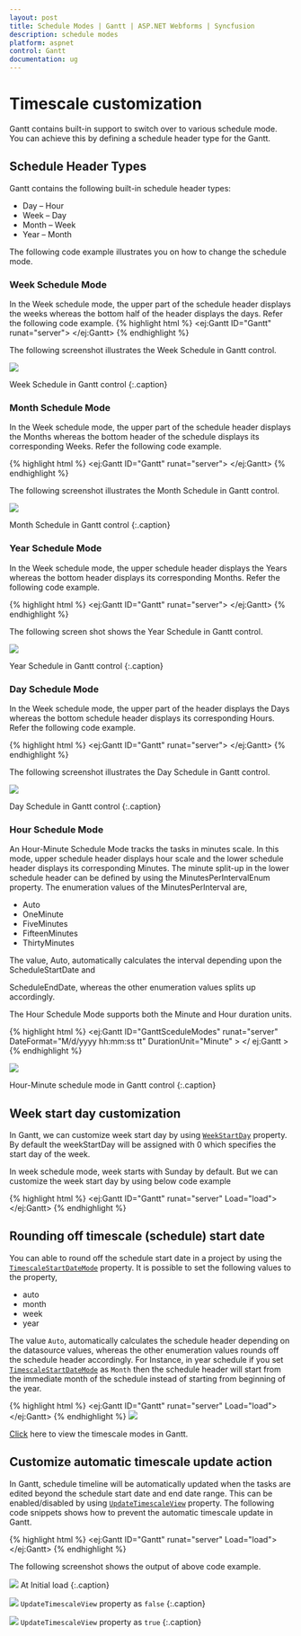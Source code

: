 ```yaml
---
layout: post
title: Schedule Modes | Gantt | ASP.NET Webforms | Syncfusion
description: schedule modes
platform: aspnet
control: Gantt
documentation: ug
---
```


# Timescale customization

Gantt contains built-in support to switch over to various schedule mode. You can achieve this by defining a schedule header type for the Gantt.

## Schedule Header Types

Gantt contains the following built-in schedule header types:

* Day – Hour
* Week – Day
* Month – Week
* Year – Month

The following code example illustrates you on how to change the schedule mode.

### Week Schedule Mode

In the Week schedule mode, the upper part of the schedule header displays the weeks whereas the bottom half of the header displays the days. Refer the following code example.
{% highlight html %}
<ej:Gantt ID="Gantt" runat="server">
       <ScheduleHeaderSettings ScheduleHeaderType="Week"
       WeekHeaderFormat=" MMM dd , yyyy "
       DayHeaderFormat="ddd"/>
</ej:Gantt>
{% endhighlight %}

The following screenshot illustrates the Week Schedule in Gantt control.

![](Schedule-Modes_images/Schedule-Modes_img1.png) 

Week Schedule in Gantt control
{:.caption}

### Month Schedule Mode

In the Week schedule mode, the upper part of the schedule header displays the Months whereas the bottom header of the schedule displays its corresponding Weeks. Refer the following code example.

{% highlight html %}
<ej:Gantt ID="Gantt" runat="server">
       <ScheduleHeaderSettings ScheduleHeaderType="Month" 
       MonthHeaderFormat=" MMM yyyy " 
       WeekHeaderFormat="M/dd"/>
</ej:Gantt>
{% endhighlight %}

The following screenshot illustrates the Month Schedule in Gantt control.

![](Schedule-Modes_images/Schedule-Modes_img2.png)

Month Schedule in Gantt control
{:.caption}

### Year Schedule Mode

In the Week schedule mode, the upper schedule header displays the Years whereas the bottom header displays its corresponding Months. Refer the following code example.

{% highlight html %}
<ej:Gantt ID="Gantt" runat="server">
       <ScheduleHeaderSettings ScheduleHeaderType="Year" 
       YearHeaderFormat="yyyy " 
       MonthHeaderFormat="MMM"/>
</ej:Gantt>
{% endhighlight %}

The following screen shot shows the Year Schedule in Gantt control.

![](Schedule-Modes_images/Schedule-Modes_img3.png)

Year Schedule in Gantt control
{:.caption}

### Day Schedule Mode

In the Week schedule mode, the upper part of the header displays the Days whereas the bottom schedule header displays its corresponding Hours. Refer the following code example.

{% highlight html %}
<ej:Gantt ID="Gantt" runat="server">
       <ScheduleHeaderSettings ScheduleHeaderType="Day" 
       DayHeaderFormat="dd,MM,yy" 
       HourHeaderFormat="HH"/>
</ej:Gantt>
{% endhighlight %}

The following screenshot illustrates the Day Schedule in Gantt control.

![](Schedule-Modes_images/Schedule-Modes_img4.png)

Day Schedule in Gantt control
{:.caption}

### Hour Schedule Mode

An Hour-Minute Schedule Mode tracks the tasks in minutes scale. In this mode, upper schedule header displays hour scale and the lower schedule header displays its corresponding Minutes. The minute split-up in the lower schedule header can be defined by using the MinutesPerIntervalEnum property. The enumeration values of the MinutesPerInterval are,

* Auto
* OneMinute
* FiveMinutes
* FifteenMinutes
* ThirtyMinutes

The value, Auto, automatically calculates the interval depending upon the ScheduleStartDate and 

ScheduleEndDate, whereas the other enumeration values splits up accordingly.

The Hour Schedule Mode supports both the Minute and Hour duration units.

{% highlight html %}
<ej:Gantt ID="GanttSceduleModes"  runat="server" DateFormat="M/d/yyyy hh:mm:ss tt" 
DurationUnit="Minute" >
<ScheduleHeaderSettings ScheduleHeaderType="Hour" MinutesPerInterval="FiveMinutes" />
</ ej:Gantt >  
{% endhighlight %}

![](Schedule-Modes_images/Schedule-Modes_img5.png)

Hour-Minute schedule mode in Gantt control
{:.caption}

## Week start day customization

In Gantt, we can customize week start day by using [`WeekStartDay`](/api/js/ejgantt#members:scheduleheadersettings-weekstartday) property.
By default the weekStartDay will be assigned with 0 which specifies the start day of the week.

In week schedule mode, week starts with Sunday by default. But we can customize the week start day by using below code example
 
{% highlight html %}
<ej:Gantt ID="Gantt" runat="server" Load="load">
 <ScheduleHeaderSettings ScheduleHeaderType="Week" 
 WeekStartDay="1"/>
</ej:Gantt>
{% endhighlight %}

## Rounding off timescale (schedule) start date

You can able to round off the schedule start date in a project by using the [`TimescaleStartDateMode`](/api/js/ejgantt#members:scheduleheadersettings-timescalestartdatemode) property. It is possible to set the following values to the property,

* auto
* month
* week
* year

The value `Auto`, automatically calculates the schedule header depending on the datasource values, whereas the other enumeration values rounds off the schedule header accordingly. For Instance, in year schedule if you set [`TimescaleStartDateMode`](/api/js/ejgantt#members:scheduleheadersettings-timescalestartdatemode) as `Month` then the schedule header will start from the immediate month of the schedule instead of starting from beginning of the year.

{% highlight html %}
<ej:Gantt ID="Gantt" runat="server" Load="load">
     <scheduleheadersettings ScheduleHeaderType="Year" 
	 TimescaleStartDateMode="Month">
</ej:Gantt>
{% endhighlight %}
![](Schedule-Modes_images/Schedule-Modes_img6.png)

[Click](https://asp.syncfusion.com/demos/web/gantt/schedulemodes.aspx) here to view the timescale modes in Gantt.

## Customize automatic timescale update action

In Gantt, schedule timeline will be automatically updated when the tasks are edited beyond the schedule start date and end date range. This can be enabled/disabled by using [`UpdateTimescaleView`](/api/js/ejgantt#members:scheduleheadersettings-updatetimescaleview) property.
The following code snippets shows how to prevent the automatic timescale update in Gantt.
 
{% highlight html %}
	<ej:Gantt ID="Gantt" runat="server" Load="load">
		<ScheduleHeaderSettings ScheduleHeaderType="Week" 
		UpdateTimescaleView = false/>
	</ej:Gantt>
{% endhighlight %}

The following screenshot shows the output of above code example.

![](Schedule-Modes_images/Schedule-Modes_img7.png)
At Initial load
{:.caption}

![](Schedule-Modes_images/Schedule-Modes_img8.png)
`UpdateTimescaleView` property as `false`
{:.caption}

![](Schedule-Modes_images/Schedule-Modes_img9.png)
`UpdateTimescaleView` property as `true`
{:.caption}